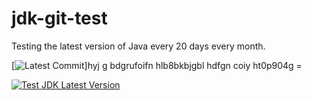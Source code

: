 # jdk-git-test
Testing the latest version of Java every 20 days every month.

[![Latest Commit](https://img.shields.io/badge/Commits-https%3A%2F%2Fgithub.com%2Fpawarashish564%2FAutoCompiler%2Fcommits%2Fmaster-blue)]hyj g bdgrufoifn hlb8bkbjgbl hdfgn coiy ht0p904g =

[![Test JDK Latest Version](https://github.com/retest672/jdk-git-test/actions/workflows/Test-JDK.yml/badge.svg)](https://github.com/retest672/jdk-git-test/actions/workflows/Test-JDK.yml)
